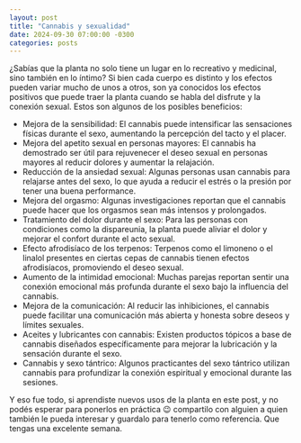 ```yaml
---
layout: post
title: "Cannabis y sexualidad"
date: 2024-09-30 07:00:00 -0300
categories: posts
---
```


¿Sabías que la planta no solo tiene un lugar en lo recreativo y medicinal, sino también en lo íntimo? Si bien cada cuerpo es distinto y los efectos pueden variar mucho de unos a otros, son ya conocidos los efectos positivos que puede traer la planta cuando se habla del disfrute y la conexión sexual. Estos son algunos de los posibles beneficios:

- Mejora de la sensibilidad: El cannabis puede intensificar las sensaciones físicas durante el sexo, aumentando la percepción del tacto y el placer.
- Mejora del apetito sexual en personas mayores: El cannabis ha demostrado ser útil para rejuvenecer el deseo sexual en personas mayores al reducir dolores y aumentar la relajación.
- Reducción de la ansiedad sexual: Algunas personas usan cannabis para relajarse antes del sexo, lo que ayuda a reducir el estrés o la presión por tener una buena performance.
- Mejora del orgasmo: Algunas investigaciones reportan que el cannabis puede hacer que los orgasmos sean más intensos y prolongados.
- Tratamiento del dolor durante el sexo: Para las personas con condiciones como la dispareunia, la planta puede aliviar el dolor y mejorar el confort durante el acto sexual.
- Efecto afrodisíaco de los terpenos: Terpenos como el limoneno o el linalol presentes en ciertas cepas de cannabis tienen efectos afrodisíacos, promoviendo el deseo sexual.
- Aumento de la intimidad emocional: Muchas parejas reportan sentir una conexión emocional más profunda durante el sexo bajo la influencia del cannabis.
- Mejora de la comunicación: Al reducir las inhibiciones, el cannabis puede facilitar una comunicación más abierta y honesta sobre deseos y límites sexuales.
- Aceites y lubricantes con cannabis: Existen productos tópicos a base de cannabis diseñados específicamente para mejorar la lubricación y la sensación durante el sexo.
- Cannabis y sexo tántrico: Algunos practicantes del sexo tántrico utilizan cannabis para profundizar la conexión espiritual y emocional durante las sesiones.

Y eso fue todo, si aprendiste nuevos usos de la planta en este post, y no podés esperar para ponerlos en práctica 😉 compartilo con alguien a quien también le pueda interesar y guardalo para tenerlo como referencia. Que tengas una excelente semana.
